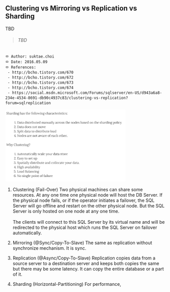 ## Clustering vs Mirroring vs Replication vs Sharding
TBD

>###### TBD

```
ㅁ Author: suktae.choi
ㅁ Date: 2016.05.09
ㅁ References:
 - http://bcho.tistory.com/670
 - http://bcho.tistory.com/672
 - http://bcho.tistory.com/673
 - http://bcho.tistory.com/674
 - https://social.msdn.microsoft.com/Forums/sqlserver/en-US/d943a6a8-234e-4534-8691-db90c4937c83/clustering-vs-replication?forum=sqlreplication
```

<img src="https://github.com/agongi/study/blob/master/mariadb-mysql/clustering-mirroring-replication-sharding/images/Capture.PNG" width="75%">

1. Clustering (Fail-Over)
Two physical machines can share some resources. At any one time one physical node will host the DB Server. If the physical node fails, or if the operator initiates a failover, the SQL Server will go offline and restart on the other physical node. But the SQL Server is only hosted on one node at any one time.<br><br>
The clients will connect to this SQL Server by its virtual name and will be redirected to the physical host which runs the SQL Server on failover automatically.

2. Mirroring (@Sync/Copy-To-Slave)
The same as replication without synchronize mechanism. It is sync.

3. Replication (@Async/Copy-To-Slave)
Replication copies data from a source server to a destination server and keeps both copies the same but there may be some latency.
It can copy the entire database or a part of it.

4. Sharding (Horizontal-Partitioning)
For performance,
